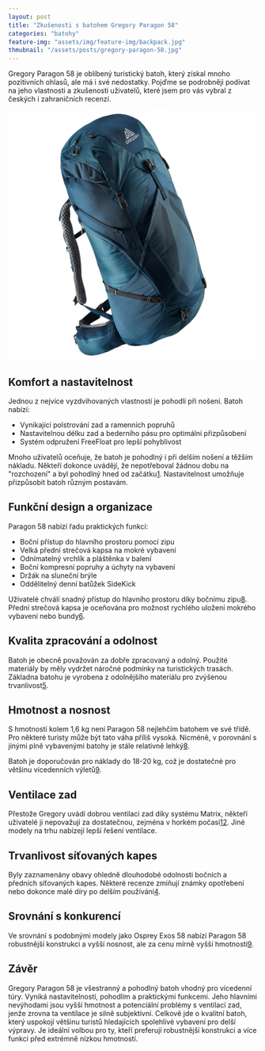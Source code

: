 ```yaml
---
layout: post
title: "Zkušenosti s batohem Gregory Paragon 58"
categories: "batohy"
feature-img: "assets/img/feature-img/backpack.jpg"
thmubnail: "/assets/posts/gregory-paragon-58.jpg"
---
```


Gregory Paragon 58 je oblíbený turistický batoh, který získal mnoho pozitivních ohlasů, ale má i své nedostatky. Pojďme se podrobněji podívat na jeho vlastnosti a zkušenosti uživatelů, které jsem pro vás vybral z českých i zahraničních recenzí.

![Gregory Paragon 58](/assets/posts/gregory-paragon-58.jpg)

## Komfort a nastavitelnost

Jednou z nejvíce vyzdvihovaných vlastností je pohodlí při nošení. Batoh nabízí:

- Vynikající polstrování zad a ramenních popruhů
- Nastavitelnou délku zad a bederního pásu pro optimální přizpůsobení
- Systém odpružení FreeFloat pro lepší pohyblivost

Mnoho uživatelů oceňuje, že batoh je pohodlný i při delším nošení a těžším nákladu. Někteří dokonce uvádějí, že nepotřeboval žádnou dobu na "rozchození" a byl pohodlný hned od začátku[1](https://www.trailspace.com/gear/gregory/paragon-58/). Nastavitelnost umožňuje přizpůsobit batoh různým postavám.

## Funkční design a organizace

Paragon 58 nabízí řadu praktických funkcí:

- Boční přístup do hlavního prostoru pomocí zipu
- Velká přední strečová kapsa na mokré vybavení
- Odnímatelný vrchlík a pláštěnka v balení
- Boční kompresní popruhy a úchyty na vybavení
- Držák na sluneční brýle
- Oddělitelný denní batůžek SideKick

Uživatelé chválí snadný přístup do hlavního prostoru díky bočnímu zipu[8](https://www.switchbacktravel.com/reviews/gregory-paragon). Přední strečová kapsa je oceňována pro možnost rychlého uložení mokrého vybavení nebo bundy[6](https://www.reddit.com/r/CampingGear/comments/f4dsjh/anyone_have_experience_with_gregory_paragon_5868l/).

## Kvalita zpracování a odolnost

Batoh je obecně považován za dobře zpracovaný a odolný. Použité materiály by měly vydržet náročné podmínky na turistických trasách. Základna batohu je vyrobena z odolnějšího materiálu pro zvýšenou trvanlivost[5](https://www.thisexpansiveadventure.com/blog/hiking/best-waterproof-hiking-backpacks/gregory-paragon-58/).

## Hmotnost a nosnost

S hmotností kolem 1,6 kg není Paragon 58 nejlehčím batohem ve své třídě. Pro některé turisty může být tato váha příliš vysoká. Nicméně, v porovnání s jinými plně vybavenými batohy je stále relativně lehký[8](https://www.switchbacktravel.com/reviews/gregory-paragon).

Batoh je doporučován pro náklady do 18-20 kg, což je dostatečné pro většinu vícedenních výletů[9](https://camphikelivecalifornia.com/gregory-paragon-58-vs-osprey-exos-58/).

## Ventilace zad

Přestože Gregory uvádí dobrou ventilaci zad díky systému Matrix, někteří uživatelé ji nepovažují za dostatečnou, zejména v horkém počasí[1](https://www.trailspace.com/gear/gregory/paragon-58/)[2](https://blog.outdoorprolink.com/proview-gregory-paragon-58/). Jiné modely na trhu nabízejí lepší řešení ventilace.

## Trvanlivost síťovaných kapes

Byly zaznamenány obavy ohledně dlouhodobé odolnosti bočních a předních síťovaných kapes. Některé recenze zmiňují známky opotřebení nebo dokonce malé díry po delším používání[4](https://ultralightoutdoorgear.co.uk/blog/cairngorm-treks-review-gregory-paragon-58-backpack-f0b0eb/).

## Srovnání s konkurencí

Ve srovnání s podobnými modely jako Osprey Exos 58 nabízí Paragon 58 robustnější konstrukci a vyšší nosnost, ale za cenu mírně vyšší hmotnosti[9](https://camphikelivecalifornia.com/gregory-paragon-58-vs-osprey-exos-58/).

## Závěr

Gregory Paragon 58 je všestranný a pohodlný batoh vhodný pro vícedenní túry. Vyniká nastavitelností, pohodlím a praktickými funkcemi. Jeho hlavními nevýhodami jsou vyšší hmotnost a potenciální problémy s ventilací zad, jenže zrovna ta ventilace je silně subjektivní. Celkově jde o kvalitní batoh, který uspokojí většinu turistů hledajících spolehlivé vybavení pro delší výpravy. Je ideální volbou pro ty, kteří preferují robustnější konstrukci a více funkcí před extrémně nízkou hmotností.
